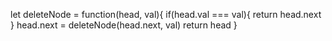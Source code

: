 let deleteNode = function(head, val){
  if(head.val === val){
    return head.next
  }
  head.next = deleteNode(head.next, val)
  return head
}